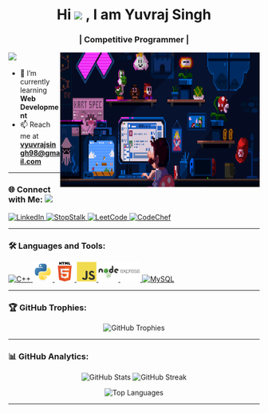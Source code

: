 <h1 align="center">Hi  <img src="https://media.giphy.com/media/hvRJCLFzcasrR4ia7z/giphy.gif" width="28"> , I am Yuvraj Singh</h1>
<h3 align="center"> | Competitive Programmer |</h3>

![](https://komarev.com/ghpvc/?username=yuvrajj07&label=PROFILE+VIEWS)
<img align="right" alt="Night Coding" src="https://github.com/Pratham-19/Pratham-19/blob/main/header.gif" width="400" height="270"/>

- 🌱 I’m currently learning **Web Development**  
- 📫 Reach me at **vyuvrajsingh98@gmail.com**

---

### 🌐 Connect with Me: <img src="https://github.com/tusharnankani/tusharnankani/blob/master/Assets/Handshake.gif" height="32px">
<p align="left">
  <a href="https://www.linkedin.com/in/yuvraj-singh-398833243" target="blank">
    <img src="https://raw.githubusercontent.com/rahuldkjain/github-profile-readme-generator/master/src/images/icons/Social/linked-in-alt.svg" alt="LinkedIn" height="30" width="40"/>
  </a>
  <a href="https://www.stopstalk.com/user/profile/Yuvraj7878" target="blank">
    <img src="https://www.stopstalk.com/static/images/stopstalk-logo.png" alt="StopStalk" height="30" width="30"/>
  </a>
  <a href="https://leetcode.com/u/yuvraj7878/" target="blank">
    <img src="https://upload.wikimedia.org/wikipedia/commons/1/19/LeetCode_logo_black.png" alt="LeetCode" height="30" width="40"/>
  </a>
  <a href="https://www.codechef.com/users/yuvraj7878" target="blank">
    <img src="https://cdn.codechef.com/images/cc-logo.svg" alt="CodeChef" height="30" width="40"/>
  </a>
</p>

---

### 🛠️ Languages and Tools:<p align="left">
<p>
  <a href="https://www.w3schools.com/cpp/" target="_blank">
    <img src="https://upload.wikimedia.org/wikipedia/commons/1/18/ISO_C%2B%2B_Logo.svg" alt="C++" width="40" height="40"/>
  </a>
  <a href="https://www.python.org" target="_blank">
    <img src="https://raw.githubusercontent.com/devicons/devicon/master/icons/python/python-original.svg" alt="Python" width="40" height="40"/>
  </a>
  <a href="https://www.w3.org/html/" target="_blank">
    <img src="https://raw.githubusercontent.com/devicons/devicon/master/icons/html5/html5-original-wordmark.svg" alt="HTML5" width="40" height="40"/>
  </a>
  <a href="https://www.javascript.com/" target="_blank">
    <img src="https://raw.githubusercontent.com/devicons/devicon/master/icons/javascript/javascript-original.svg" alt="JavaScript" width="40" height="40"/>
  </a>
  <a href="https://nodejs.org/" target="_blank">
    <img src="https://raw.githubusercontent.com/devicons/devicon/master/icons/nodejs/nodejs-original-wordmark.svg" alt="Node.js" width="40" height="40"/>
  </a>
  <a href="https://expressjs.org/" target="_blank">
    <img src="https://raw.githubusercontent.com/devicons/devicon/master/icons/express/express-original-wordmark.svg" alt="Express.js" width="40" height="40"/>
  </a>
  <a href="https://www.mysql.com/" target="_blank">
    <img src="https://upload.wikimedia.org/wikipedia/en/d/dd/MySQL_logo.svg" alt="MySQL" width="40" height="40"/>
  </a>
</p>


---

### 🏆 GitHub Trophies:
<p align="center">
  <img src="https://github-profile-trophy.vercel.app/?username=Yuvrajj07&theme=gruvbox&no-frame=true&margin-w=15" alt="GitHub Trophies"/>
</p>

---

### 📊 GitHub Analytics:
<p align="center">
  <img src="https://github-readme-stats.vercel.app/api?username=Yuvrajj07&show_icons=true&theme=radical" alt="GitHub Stats" width="48%"/>
  <img src="https://github-readme-streak-stats.herokuapp.com/?user=Yuvrajj07&theme=radical" alt="GitHub Streak" width="48%"/>
</p>
<p align="center">
  <img src="https://github-readme-stats.vercel.app/api/top-langs?username=Yuvrajj07&show_icons=true&locale=en&layout=compact&theme=radical" alt="Top Languages" width="48%"/>
</p>

---

